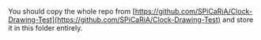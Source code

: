 You should copy the whole repo from [https://github.com/SPiCaRiA/Clock-Drawing-Test](https://github.com/SPiCaRiA/Clock-Drawing-Test) and store it in this folder entirely.
